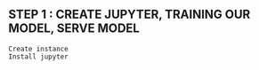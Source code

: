 

## STEP 1 : CREATE JUPYTER, TRAINING OUR MODEL, SERVE MODEL ##

```{r}
Create instance
Install jupyter

```
